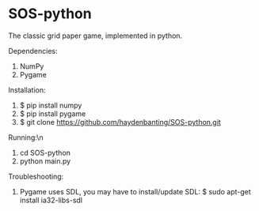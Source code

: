 # SOS-python
The classic grid paper game, implemented in python. 

Dependencies:
1) NumPy
2) Pygame

Installation:
1) $ pip install numpy
2) $ pip install pygame
3) $ git clone https://github.com/haydenbanting/SOS-python.git

Running:\n
1) cd SOS-python
2) python main.py

Troubleshooting:
1) Pygame uses SDL, you may have to install/update SDL:
  $ sudo apt-get install ia32-libs-sdl
